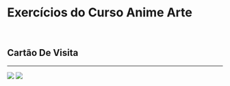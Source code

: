 # Exercícios do Curso Anime Arte
<br />
<h2>Cartão De Visita</h2>
<hr>
<img src="./card/Artboard1.png"/>
<img src="./card/Artboard1.png"/>
<br />


